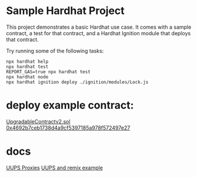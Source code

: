 # Sample Hardhat Project

This project demonstrates a basic Hardhat use case. It comes with a sample contract, a test for that contract, and a Hardhat Ignition module that deploys that contract.

Try running some of the following tasks:

```shell
npx hardhat help
npx hardhat test
REPORT_GAS=true npx hardhat test
npx hardhat node
npx hardhat ignition deploy ./ignition/modules/Lock.js
```
# deploy example contract:
[UpgradableContractv2.sol](./contracts/UpgradableContractv2.sol)
[0x4692b7ceb1738d4a9cf5397185a978f572497e27](https://sepolia.arbiscan.io/address/0x4692b7ceb1738d4a9cf5397185a978f572497e27)


# docs
[UUPS Proxies](https://forum.openzeppelin.com/t/uups-proxies-tutorial-solidity-javascript/7786)
[UUPS and remix example](https://medium.com/@pearliboy1/how-to-implement-an-upgradeable-smart-contract-with-uups-242c57f671ee)